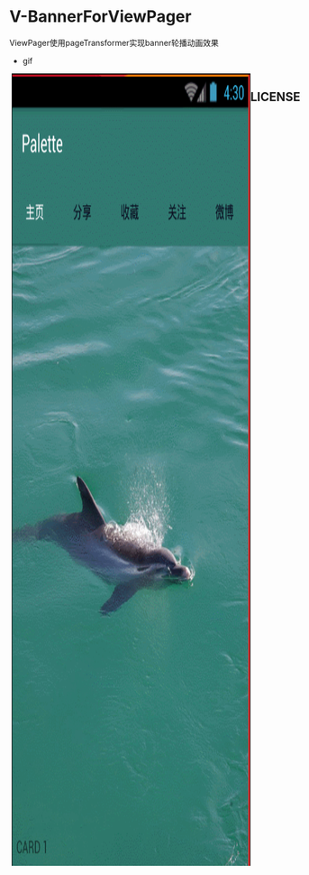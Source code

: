 # V-BannerForViewPager
ViewPager使用pageTransformer实现banner轮播动画效果

- gif

<div style="display:flex;">
   <img alt="image" src="https://github.com/Vension/V-PaletteTakColor/blob/master/gif/gif.gif" >
 </details>
 
 ## LICENSE

```
Copyright 2018 Vension

Licensed under the Apache License, Version 2.0 (the "License");
you may not use this file except in compliance with the License.
You may obtain a copy of the License at

    http://www.apache.org/licenses/LICENSE-2.0

Unless required by applicable law or agreed to in writing, software
distributed under the License is distributed on an "AS IS" BASIS,
WITHOUT WARRANTIES OR CONDITIONS OF ANY KIND, either express or implied.
See the License for the specific language governing permissions and
limitations under the License.
```
